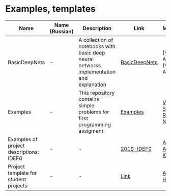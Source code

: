 # Examples, templates
|Name| Name (Russian) | Description | Link | Maintainers |
| --- | --- | --- | --- | --- |
| BasicDeepNets | - | A collection of notebooks with basic deep neural networks implementation and explanation | [BasicDeepNets](https://github.com/Intelligent-Systems-Phystech/BasicDeepNets) | [Vasiliy Alekseev](Vasiliy Alekseev)
| Examples | - | This repository contains simple problems for first programming assigment | [Examples](https://github.com/Intelligent-Systems-Phystech/Examples) | [Vadim Strijov](https://github.com/Strijov), [Radoslav Neychev](https://github.com/neychev)
| Examples of project descriptions: IDEF0 | - | - |[2019-IDEF0](https://github.com/Intelligent-Systems-Phystech/2019-IDEF0) | [Arkady Ilin](https://github.com/Wapwolf), [Anastasiia Kurmukova](https://github.com/smeshk)
| Project template for student projects | - | - | [Link](https://github.com/intsystems/ProjectTemplate) | [Andrii Hraboviy](https://github.com/andriygav) | 
